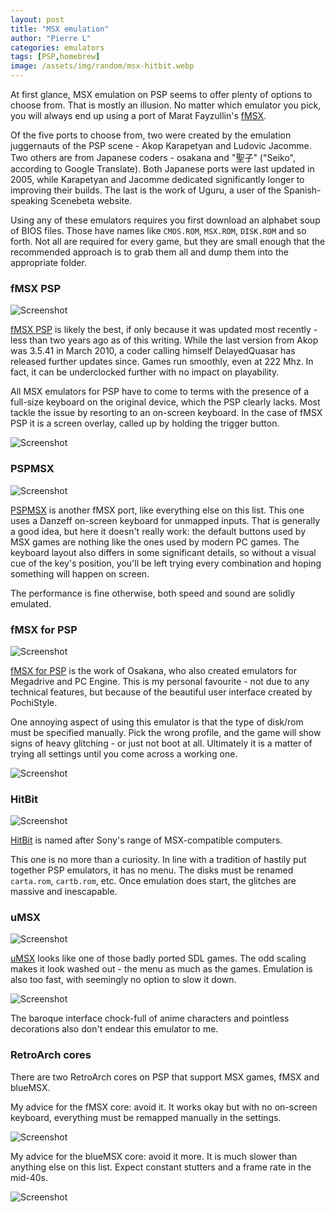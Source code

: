 ```yaml
---
layout: post
title: "MSX emulation"
author: "Pierre L"
categories: emulators
tags: [PSP,homebrew]
image: /assets/img/random/msx-hitbit.webp
---
```


At first glance, MSX emulation on PSP seems to offer plenty of options to choose from. That is mostly an illusion. No matter which emulator you pick, you will always end up using a port of Marat Fayzullin's [fMSX](https://fms.komkon.org/fMSX/). 

Of the five ports to choose from, two were created by the emulation juggernauts of the PSP scene - Akop Karapetyan and Ludovic Jacomme. Two others are from Japanese coders - osakana and "聖子" ("Seiko", according to Google Translate). Both Japanese ports were last updated in 2005, while Karapetyan and Jacomme dedicated significantly longer to improving their builds. The last is the work of Uguru, a user of the Spanish-speaking Scenebeta website.

Using any of these emulators requires you first download an alphabet soup of BIOS files. Those have names like `CMOS.ROM`, `MSX.ROM`, `DISK.ROM` and so forth. Not all are required for every game, but they are small enough that the recommended approach is to grab them all and dump them into the appropriate folder.

### fMSX PSP

![Screenshot](https://github.com/PSP-Archive/PSP-Archive.github.io/raw/gh-pages/assets/img/snaps/20210817154556.webp)

[fMSX PSP](https://archive.org/details/fmsxpsp.7z) is likely the best, if only because it was updated most recently - less than two years ago as of this writing. While the last version from Akop was 3.5.41 in March 2010, a coder calling himself DelayedQuasar has released further updates since. Games run smoothly, even at 222 Mhz. In fact, it can be underclocked further with no impact on playability. 

All MSX emulators for PSP have to come to terms with the presence of a full-size keyboard on the original device, which the PSP clearly lacks. Most tackle the issue by resorting to an on-screen keyboard. In the case of fMSX PSP it is a screen overlay, called up by holding the trigger button.

![Screenshot](https://github.com/PSP-Archive/PSP-Archive.github.io/raw/gh-pages/assets/img/snaps/20210817154355.webp)

### PSPMSX

![Screenshot](https://github.com/PSP-Archive/PSP-Archive.github.io/raw/gh-pages/assets/img/snaps/PSPM01528_00001.webp)

[PSPMSX](https://archive.org/details/pspmsx.7z) is another fMSX port, like everything else on this list. This one uses a Danzeff on-screen keyboard for unmapped inputs. That is generally a good idea, but here it doesn't really work: the default buttons used by MSX games are nothing like the ones used by modern PC games. The keyboard layout also differs in some significant details, so without a visual cue of the key's position, you'll be left trying every combination and hoping something will happen on screen.

The performance is fine otherwise, both speed and sound are solidly emulated.

### fMSX for PSP

![Screenshot](https://github.com/PSP-Archive/PSP-Archive.github.io/raw/gh-pages/assets/img/snaps/20210817160533.webp)

[fMSX for PSP](https://archive.org/details/fMSX061.7z) is the work of Osakana, who also created emulators for Megadrive and PC Engine. This is my personal favourite - not due to any technical features, but because of the beautiful user interface created by PochiStyle.

One annoying aspect of using this emulator is that the type of disk/rom must be specified manually. Pick the wrong profile, and the game will show signs of heavy glitching - or just not boot at all. Ultimately it is a matter of trying all settings until you come across a working one.

![Screenshot](https://github.com/PSP-Archive/PSP-Archive.github.io/raw/gh-pages/assets/img/snaps/20210817160339.webp)

### HitBit

![Screenshot](https://github.com/PSP-Archive/PSP-Archive.github.io/raw/gh-pages/assets/img/snaps/MSXH00248_00000.webp)

[HitBit](https://archive.org/details/hitbit.-7z) is named after Sony's range of MSX-compatible computers. 

This one is no more than a curiosity. In line with a tradition of hastily put together PSP emulators, it has no menu. The disks must be renamed `carta.rom`, `cartb.rom`, etc. Once emulation does start, the glitches are massive and inescapable.

### uMSX

![Screenshot](https://github.com/PSP-Archive/PSP-Archive.github.io/raw/gh-pages/assets/img/snaps/20210817161737.webp)

[uMSX](https://archive.org/details/uMSX.7z) looks like one of those badly ported SDL games. The odd scaling makes it look washed out - the menu as much as the games. Emulation is also too fast, with seemingly no option to slow it down. 

![Screenshot](https://github.com/PSP-Archive/PSP-Archive.github.io/raw/gh-pages/assets/img/snaps/20210817162138.webp)

The baroque interface chock-full of anime characters and pointless decorations also don't endear this emulator to me.

### RetroArch cores

There are two RetroArch cores on PSP that support MSX games, fMSX and blueMSX. 

My advice for the fMSX core: avoid it. It works okay but with no on-screen keyboard, everything must be remapped manually in the settings.

![Screenshot](https://github.com/PSP-Archive/PSP-Archive.github.io/raw/gh-pages/assets/img/snaps/20210817163622.webp)

My advice for the blueMSX core: avoid it more. It is much slower than anything else on this list. Expect constant stutters and a frame rate in the mid-40s.

![Screenshot](https://github.com/PSP-Archive/PSP-Archive.github.io/raw/gh-pages/assets/img/snaps/20210816220511.webp)
